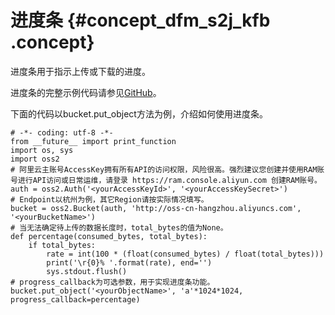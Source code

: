 # 进度条 {#concept_dfm_s2j_kfb .concept}

进度条用于指示上传或下载的进度。

进度条的完整示例代码请参见[GitHub](https://github.com/aliyun/aliyun-oss-python-sdk/blob/master/examples/object_progress.py)。

下面的代码以bucket.put\_object方法为例，介绍如何使用进度条。

```
# -*- coding: utf-8 -*-
from __future__ import print_function
import os, sys
import oss2
# 阿里云主账号AccessKey拥有所有API的访问权限，风险很高。强烈建议您创建并使用RAM账号进行API访问或日常运维，请登录 https://ram.console.aliyun.com 创建RAM账号。
auth = oss2.Auth('<yourAccessKeyId>', '<yourAccessKeySecret>')
# Endpoint以杭州为例，其它Region请按实际情况填写。
bucket = oss2.Bucket(auth, 'http://oss-cn-hangzhou.aliyuncs.com', '<yourBucketName>')
# 当无法确定待上传的数据长度时，total_bytes的值为None。
def percentage(consumed_bytes, total_bytes):
    if total_bytes:
        rate = int(100 * (float(consumed_bytes) / float(total_bytes)))
        print('\r{0}% '.format(rate), end='')
        sys.stdout.flush()
# progress_callback为可选参数，用于实现进度条功能。
bucket.put_object('<yourObjectName>', 'a'*1024*1024, progress_callback=percentage)
```

